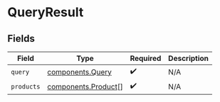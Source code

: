 # QueryResult


## Fields

| Field                                                      | Type                                                       | Required                                                   | Description                                                |
| ---------------------------------------------------------- | ---------------------------------------------------------- | ---------------------------------------------------------- | ---------------------------------------------------------- |
| `query`                                                    | [components.Query](../../models/components/query.md)       | :heavy_check_mark:                                         | N/A                                                        |
| `products`                                                 | [components.Product](../../models/components/product.md)[] | :heavy_check_mark:                                         | N/A                                                        |